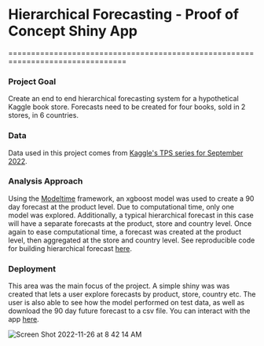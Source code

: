 # Hierarchical Forecasting - Proof of Concept Shiny App
================================================================================

### Project Goal
Create an end to end hierarchical forecasting system for a hypothetical Kaggle book store. 
Forecasts need to be created for four books, sold in 2 stores, in 6 countries.

### Data
Data used in this project comes from [Kaggle's TPS series for September 2022](https://www.kaggle.com/competitions/tabular-playground-series-sep-2022/overview). 

### Analysis Approach
Using the [Modeltime](https://business-science.github.io/modeltime/) framework, an xgboost model was used
to create a 90 day forecast at the product level. Due to computational time, only one model was explored. 
Additionally, a typical hierarchical forecast in this case will have a separate forecasts at the product, store and country level. Once again to ease computational time, a forecast was created at the product level, then aggregated at the store and country level. See reproducible code for building hierarchical forecast [here](https://github.com/LucasO21/hierachical_forecasting_kaggle/blob/master/R/hierachical_forecast_v2.R).

### Deployment
This area was the main focus of the project. A simple shiny was was created that lets a user explore forecasts by product, store, country etc. The user is also able to see how the model performed on test data, as well as download the 90 day future forecast to a csv file. You can interact with the app [here](). 


![Screen Shot 2022-11-26 at 8 42 14 AM](https://user-images.githubusercontent.com/62886078/204091923-6dbe31b5-0eab-4996-abf0-34518622da10.png)
